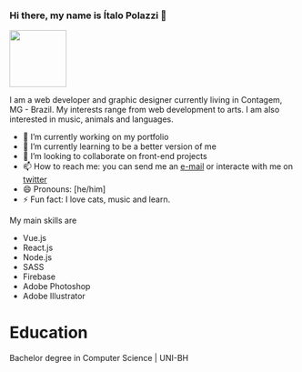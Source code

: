 ### Hi there, my name is Ítalo Polazzi 👋

<img src="https://aboutme.imgix.net/background/users/i/t/a/italopolazzi_1591203331_329.jpg?q=40&dpr=2&auto=format&fit=max&w=1200&h=1799.9100044997751" width="100" height="100">

I am a web developer and graphic designer currently living in Contagem, MG - Brazil. My interests range from web development to arts. I am also interested in music, animals and languages.

- 🔭 I’m currently working on my portfolio
- 🌱 I’m currently learning to be a better version of me
- 👯 I’m looking to collaborate on front-end projects
- 📫 How to reach me: you can send me an [e-mail](mailto:itpzzi@gmail.com) or interacte with me on [twitter](https://twitter.com/italopolazzi)
- 😄 Pronouns: [he/him]
- ⚡ Fun fact: I love cats, music and learn.

My main skills are
* Vue.js
* React.js
* Node.js
* SASS
* Firebase
* Adobe Photoshop
* Adobe Illustrator

# Education
Bachelor degree in Computer Science | UNI-BH


